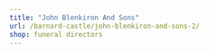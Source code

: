 ```yaml
---
title: "John Blenkiron And Sons"
url: /barnard-castle/john-blenkiron-and-sons-2/
shop: funeral directors
---
```

